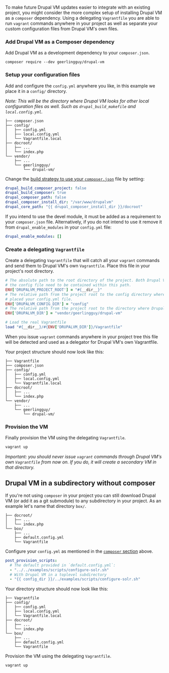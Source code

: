 To make future Drupal VM updates easier to integrate with an existing project, you might consider the more complex setup of installing Drupal VM as a `composer` dependency. Using a delegating `Vagrantfile` you are able to run `vagrant` commands anywhere in your project as well as separate your custom configuration files from Drupal VM's own files.

### Add Drupal VM as a Composer dependency

Add Drupal VM as a development dependency to your `composer.json`.

```
composer require --dev geerlingguy/drupal-vm
```

### Setup your configuration files

Add and configure the `config.yml` anywhere you like, in this example we place it in a `config/` directory.

_Note: This will be the directory where Drupal VM looks for other local configuration files as well. Such as `drupal_build_makefile` and `local.config.yml`._

```
├── composer.json
├── config/
│   ├── config.yml
│   ├── local.config.yml
│   └── Vagrantfile.local
├── docroot/
│   ├── ...
│   └── index.php
└── vendor/
    ├── ...
    └── geerlingguy/
        └── drupal-vm/
```

Change the [build strategy to use your `composer.json`](composer.md#using-composer-when-drupal-vm-is-a-composer-dependency-itself) file by setting:

```yaml
drupal_build_composer_project: false
drupal_build_composer: true
drupal_composer_path: false
drupal_composer_install_dir: "/var/www/drupalvm"
drupal_core_path: "{{ drupal_composer_install_dir }}/docroot"
```

If you intend to use the devel module, it must be added as a requirement to your `composer.json` file. Alternatively, if you do not intend to use it remove it from `drupal_enable_modules` in your `config.yml` file:

```yaml
drupal_enable_modules: []
```

### Create a delegating `Vagrantfile`

Create a delegating `Vagrantfile` that will catch all your `vagrant` commands and send them to Drupal VM's own `Vagrantfile`. Place this file in your project's root directory.

```ruby
# The absolute path to the root directory of the project. Both Drupal VM and
# the config file need to be contained within this path.
ENV['DRUPALVM_PROJECT_ROOT'] = "#{__dir__}"
# The relative path from the project root to the config directory where you
# placed your config.yml file.
ENV['DRUPALVM_CONFIG_DIR'] = "config"
# The relative path from the project root to the directory where Drupal VM is located.
ENV['DRUPALVM_DIR'] = "vendor/geerlingguy/drupal-vm"

# Load the real Vagrantfile
load "#{__dir__}/#{ENV['DRUPALVM_DIR']}/Vagrantfile"
```

When you issue `vagrant` commands anywhere in your project tree this file will be detected and used as a delegator for Drupal VM's own Vagrantfile.

Your project structure should now look like this:

```
├── Vagrantfile
├── composer.json
├── config/
│   ├── config.yml
│   ├── local.config.yml
│   └── Vagrantfile.local
├── docroot/
│   ├── ...
│   └── index.php
└── vendor/
    ├── ...
    └── geerlingguy/
        └── drupal-vm/
```

### Provision the VM

Finally provision the VM using the delegating `Vagrantfile`.

```sh
vagrant up
```

_Important: you should never issue `vagrant` commands through Drupal VM's own `Vagrantfile` from now on. If you do, it will create a secondary VM in that directory._

## Drupal VM in a subdirectory without composer

If you're not using `composer` in your project you can still download  Drupal VM (or add it as a git submodule) to any subdirectory in your project. As an example let's name that directory `box/`.

```
├── docroot/
│   ├── ...
│   └── index.php
└── box/
    ├── ...
    ├── default.config.yml
    └── Vagrantfile
```

Configure your `config.yml` as mentioned in the [`composer` section](#setup-your-configuration-files) above.

```yaml
post_provision_scripts:
  # The default provided in `default.config.yml`:
  - "../../examples/scripts/configure-solr.sh"
  # With Drupal VM in a toplevel subdirectory
  - "{{ config_dir }}/../examples/scripts/configure-solr.sh"
```

Your directory structure should now look like this:

```
├── Vagrantfile
├── config/
│   ├── config.yml
│   ├── local.config.yml
│   └── Vagrantfile.local
├── docroot/
│   ├── ...
│   └── index.php
└── box/
    ├── ...
    ├── default.config.yml
    └── Vagrantfile
```

Provision the VM using the delegating `Vagrantfile`.

```sh
vagrant up
```
